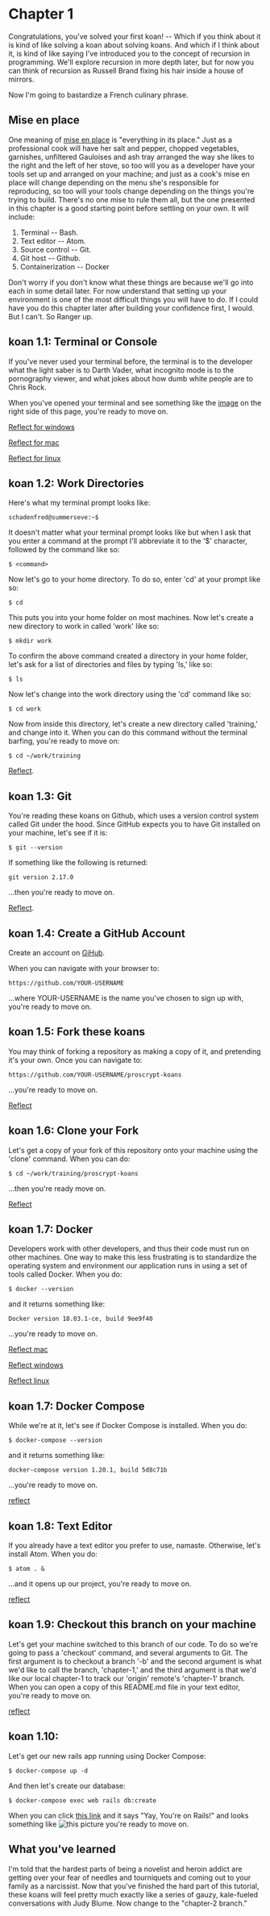 # Chapter 1

Congratulations, you've solved your first koan! -- Which if you think about it is kind of like solving a koan about solving koans. And which if I think about it, is kind of like saying I've introduced you to the concept of recursion in programming. We'll explore recursion in more depth later, but for now you can think of recursion as Russell Brand fixing his hair inside a house of mirrors.

Now I'm going to bastardize a French culinary phrase.

## Mise en place

One meaning of [mise en place](https://en.wikipedia.org/wiki/Mise_en_place) is "everything in its place." Just as a professional cook will have her salt and pepper, chopped vegetables, garnishes, unfiltered Gauloises and ash tray arranged the way she likes to the right and the left of her stove, so too will you as a developer have your tools set up and arranged on your machine; and just as a cook's mise en place will change depending on the menu she's responsible for reproducing, so too will your tools change depending on the things you're trying to build. There's no one mise to rule them all, but the one presented in this chapter is a good starting point before settling on your own. It will include:

1. Terminal -- Bash.
2. Text editor -- Atom.
3. Source control -- Git.
4. Git host -- Github.
5. Containerization -- Docker

Don't worry if you don't know what these things are because we'll go into each in some detail later. For now understand that setting up your environment is one of the most difficult things you will have to do. If I could have you do this chapter later after building your confidence first, I would. But I can't. So Ranger up.

## koan 1.1: Terminal or Console

If you've never used your terminal before, the terminal is to the developer what the light saber is to Darth Vader, what incognito mode is to the pornography viewer, and what jokes about how dumb white people are to Chris Rock.   

When you've opened your terminal and see something like the [image](https://en.wikipedia.org/wiki/Bash_(Unix_shell)) on the right side of this page, you're ready to move on.

[Reflect for windows](https://duckduckgo.com/?q=how+do+open+terminal+on+windows&t=h_&ia=web)

[Reflect for mac](https://duckduckgo.com/?q=how+do+open+terminal+on+mac&t=h_&ia=web)

[Reflect for linux](https://duckduckgo.com/?q=how+do+open+terminal+on+linux&t=h_&ia=web)


## koan 1.2: Work Directories

Here's what my terminal prompt looks like:

`schadenfred@summerseve:~$`

It doesn't matter what your terminal prompt looks like but when I ask that you enter a command at the prompt I'll abbreviate it to the '$' character, followed by the command like so:

`$ <command>`

Now let's go to your home directory. To do so, enter 'cd' at your prompt like so:

`$ cd`

This puts you into your home folder on most machines. Now let's create a new directory to work in called 'work' like so:

`$ mkdir work`

To confirm the above command created a directory in your home folder, let's ask for a list of directories and files by typing 'ls,' like so:

`$ ls`

Now let's change into the work directory using the 'cd' command like so:

`$ cd work`

Now from inside this directory, let's create a new directory called 'training,' and change into it. When you can do this command without the terminal barfing, you're ready to move on:

`$ cd ~/work/training`

[Reflect](http://mally.stanford.edu/~sr/computing/basic-unix.html).  

## koan 1.3: Git

You're reading these koans on Github, which uses a version control system called Git under the hood. Since GitHub expects you to have Git installed on your machine, let's see if it is:

`$ git --version`

If something like the following is returned:

`git version 2.17.0`

...then you're ready to move on.

[Reflect](https://git-scm.com/book/en/v2/Getting-Started-Installing-Git).

## koan 1.4: Create a GitHub Account

Create an account on [GiHub](https://github.com).

When you can navigate with your browser to:

`https://github.com/YOUR-USERNAME`

...where YOUR-USERNAME is the name you've chosen to sign up with, you're ready to move on.

## koan 1.5: Fork these koans

You may think of forking a repository as making a copy of it, and pretending it's your own. Once you can navigate to:

`https://github.com/YOUR-USERNAME/proscrypt-koans`

...you're ready to move on.

[Reflect](https://help.github.com/articles/fork-a-repo/)

## koan 1.6: Clone your Fork

Let's get a copy of your fork of this repository onto your machine using the 'clone' command. When you can do:

`$ cd ~/work/training/proscrypt-koans`

...then you're ready move on.

[Reflect](https://help.github.com/articles/cloning-a-repository/)

## koan 1.7: Docker

Developers work with other developers, and thus their code must run on other machines. One way to make this less frustrating is to standardize the operating system and environment our application runs in using a set of tools called Docker. When you do:

`$ docker --version`

and it returns something like:

`Docker version 18.03.1-ce, build 9ee9f40`

...you're ready to move on.

[Reflect mac](https://docs.docker.com/docker-for-mac/install/)

[Reflect windows](https://docs.docker.com/docker-for-windows/install/)

[Reflect linux](https://docs.docker.com/engine/installation/linux/)

## koan 1.7: Docker Compose

While we're at it, let's see if Docker Compose is installed. When you do:

`$ docker-compose --version`

and it returns something like:

`docker-compose version 1.20.1, build 5d8c71b`

...you're ready to move on.

[reflect](https://docs.docker.com/v17.09/compose/install/)

## koan 1.8: Text Editor

If you already have a text editor you prefer to use, namaste. Otherwise, let's install Atom. When you do:

`$ atom . &`

...and it opens up our project, you're ready to move on.

[reflect](https://flight-manual.atom.io/getting-started/sections/installing-atom/)

## koan 1.9: Checkout this branch on your machine

Let's get your machine switched to this branch of our code. To do so we're going to pass a 'checkout' command, and several arguments to Git. The first argument is to checkout a branch '-b' and the second argument is what we'd like to call the branch, 'chapter-1,' and the third argument is that we'd like our local chapter-1 to track our 'origin' remote's 'chapter-1' branch. When you can open a copy of this README.md file in your text editor, you're ready to move on.

[reflect](https://stackoverflow.com/questions/1783405/how-do-i-check-out-a-remote-git-branch)

## koan 1.10:

Let's get our new rails app running using Docker Compose:

`$ docker-compose up -d`

And then let's create our database:

`$ docker-compose exec web rails db:create`

When you can click [this link](http://localhost:3000/) and it says "Yay, You're on Rails!" and looks something like ![this picture](http://guides.rubyonrails.org/images/getting_started/rails_welcome.png) you're ready to move on.

## What you've learned

I'm told that the hardest parts of being a novelist and heroin addict are getting over your fear of needles and tourniquets and coming out to your family as a narcissist. Now that you've finished the hard part of this tutorial, these koans will feel pretty much exactly like a series of gauzy, kale-fueled conversations with Judy Blume. Now change to the "chapter-2 branch."
